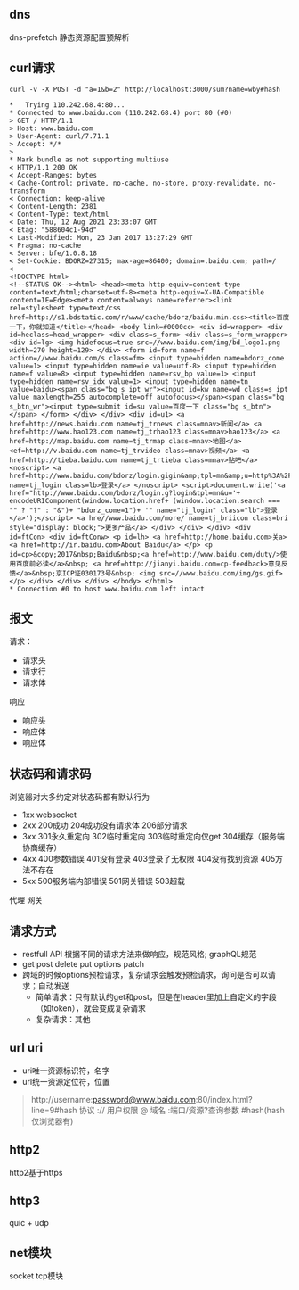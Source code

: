 ## dns 
 dns-prefetch 静态资源配置预解析

## curl请求
  `curl -v -X POST -d "a=1&b=2" http://localhost:3000/sum?name=wby#hash`
```
*   Trying 110.242.68.4:80...
* Connected to www.baidu.com (110.242.68.4) port 80 (#0)
> GET / HTTP/1.1
> Host: www.baidu.com
> User-Agent: curl/7.71.1
> Accept: */*
> 
* Mark bundle as not supporting multiuse
< HTTP/1.1 200 OK
< Accept-Ranges: bytes
< Cache-Control: private, no-cache, no-store, proxy-revalidate, no-transform
< Connection: keep-alive
< Content-Length: 2381
< Content-Type: text/html
< Date: Thu, 12 Aug 2021 23:33:07 GMT
< Etag: "588604c1-94d"
< Last-Modified: Mon, 23 Jan 2017 13:27:29 GMT
< Pragma: no-cache
< Server: bfe/1.0.8.18
< Set-Cookie: BDORZ=27315; max-age=86400; domain=.baidu.com; path=/
< 
<!DOCTYPE html>
<!--STATUS OK--><html> <head><meta http-equiv=content-type content=text/html;charset=utf-8><meta http-equiv=X-UA-Compatible content=IE=Edge><meta content=always name=referrer><link rel=stylesheet type=text/css href=http://s1.bdstatic.com/r/www/cache/bdorz/baidu.min.css><title>百度一下，你就知道</title></head> <body link=#0000cc> <div id=wrapper> <div id=heclass=head_wrapper> <div class=s_form> <div class=s_form_wrapper> <div id=lg> <img hidefocus=true src=//www.baidu.com/img/bd_logo1.png width=270 height=129> </div> <form id=form name=f action=//www.baidu.com/s class=fm> <input type=hidden name=bdorz_come value=1> <input type=hidden name=ie value=utf-8> <input type=hidden name=f value=8> <input type=hidden name=rsv_bp value=1> <input type=hidden name=rsv_idx value=1> <input type=hidden name=tn value=baidu><span class="bg s_ipt_wr"><input id=kw name=wd class=s_ipt value maxlength=255 autocomplete=off autofocus></span><span class="bg s_btn_wr"><input type=submit id=su value=百度一下 class="bg s_btn"></span> </form> </div> </div> <div id=u1> <a href=http://news.baidu.com name=tj_trnews class=mnav>新闻</a> <a href=http://www.hao123.com name=tj_trhao123 class=mnav>hao123</a> <a href=http://map.baidu.com name=tj_trmap class=mnav>地图</a> <ef=http://v.baidu.com name=tj_trvideo class=mnav>视频</a> <a href=http://tieba.baidu.com name=tj_trtieba class=mnav>贴吧</a> <noscript> <a href=http://www.baidu.com/bdorz/login.gigin&amp;tpl=mn&amp;u=http%3A%2F%2Fwww.baidu.com%2f%3fbdorz_come%3d1 name=tj_login class=lb>登录</a> </noscript> <script>document.write('<a href="http://www.baidu.com/bdorz/login.g?login&tpl=mn&u='+ encodeURIComponent(window.location.href+ (window.location.search === "" ? "?" : "&")+ "bdorz_come=1")+ '" name="tj_login" class="lb">登录</a>');</script> <a hre//www.baidu.com/more/ name=tj_briicon class=bri style="display: block;">更多产品</a> </div> </div> </div> <div id=ftCon> <div id=ftConw> <p id=lh> <a href=http://home.baidu.com>关a> <a href=http://ir.baidu.com>About Baidu</a> </p> <p id=cp>&copy;2017&nbsp;Baidu&nbsp;<a href=http://www.baidu.com/duty/>使用百度前必读</a>&nbsp; <a href=http://jianyi.baidu.com=cp-feedback>意见反馈</a>&nbsp;京ICP证030173号&nbsp; <img src=//www.baidu.com/img/gs.gif> </p> </div> </div> </div> </body> </html>
* Connection #0 to host www.baidu.com left intact
```

## 报文
请求：
- 请求头
- 请求行
- 请求体

响应
- 响应头
- 响应体
- 响应体

## 状态码和请求码
浏览器对大多约定对状态码都有默认行为
- 1xx websocket
- 2xx 200成功 204成功没有请求体  206部分请求
- 3xx 301永久重定向 302临时重定向 303临时重定向仅get 304缓存（服务端协商缓存）
- 4xx 400参数错误 401没有登录 403登录了无权限 404没有找到资源 405方法不存在 
- 5xx 500服务端内部错误 501网关错误 503超载

代理 网关 

## 请求方式
- restfull API 根据不同的请求方法来做响应，规范风格; graphQL规范
- get post delete put options patch
- 跨域的时候options预检请求，复杂请求会触发预检请求，询问是否可以请求；自动发送
   - 简单请求：只有默认的get和post，但是在header里加上自定义的字段（如token），就会变成复杂请求
   - 复杂请求：其他
## url uri
- uri唯一资源标识符，名字
- url统一资源定位符，位置

> http://username:password@www.baidu.com:80/index.html?line=9#hash
> 协议 :// 用户权限         @ 域名         :端口/资源?查询参数     #hash(hash仅浏览器有)
   
        


## http2
http2基于https

## http3
quic + udp

## net模块
socket tcp模块


